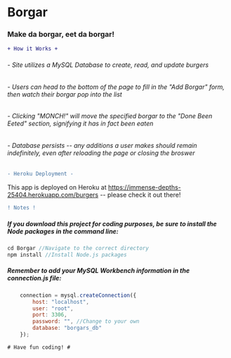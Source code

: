 # Borgar

### Make da borgar, eet da borgar! 

```diff
+ How it Works +
```
###### - Site utilizes a MySQL Database to create, read, and update burgers
###### - Users can head to the bottom of the page to fill in the "Add Borgar" form, then watch their borgar pop into the list
###### - Clicking "MONCH!" will move the specified borgar to the "Done Been Eeted" section, signifying it has in fact been eaten 
###### - Database persists -- any additions a user makes should remain indefinitely, even after reloading the page or closing the broswer

```diff
- Heroku Deployment -
```
This app is deployed on Heroku at https://immense-depths-25404.herokuapp.com/burgers -- please check it out there!

```diff
! Notes !
```
##### If you download this project for coding purposes, be sure to install the Node packages in the command line:

```js
cd Borgar //Navigate to the correct directory
npm install //Install Node.js packages
```

##### Remember to add your MySQL Workbench information in the connection.js file:

```js
    connection = mysql.createConnection({
        host: "localhost",
        user: "root",
        port: 3306,
        password: "", //Change to your own
        database: "borgars_db"
    });
```

```diff
# Have fun coding! #
```
